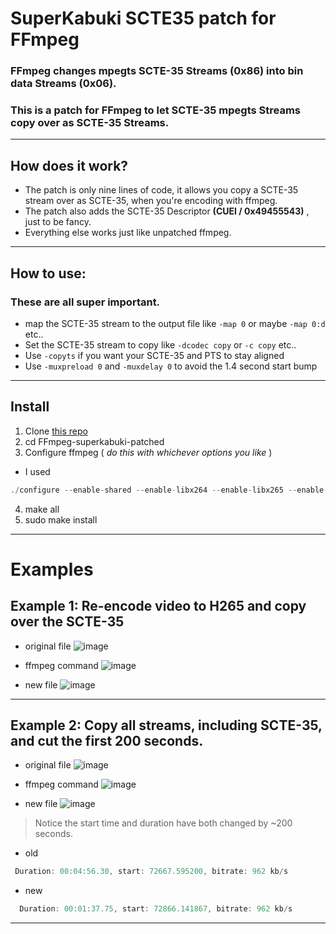 # SuperKabuki SCTE35 patch for FFmpeg
### FFmpeg changes mpegts SCTE-35 Streams (__0x86__) into bin data Streams (__0x06__).  
### This is a patch for FFmpeg to let SCTE-35 mpegts Streams copy over as SCTE-35 Streams.
---

## How does it work?

* The patch is only nine lines of code, it allows you copy a SCTE-35 stream over as SCTE-35, when you're encoding with ffmpeg.
* The patch also adds the SCTE-35 Descriptor __(CUEI / 0x49455543)__ , just to be fancy.
* Everything else works just like unpatched ffmpeg.
---

## How to use:

### These are all super important. 

* map the SCTE-35 stream to the output file like  `-map 0` or maybe `-map 0:d` etc..
* Set the SCTE-35 stream to copy like `-dcodec copy` or `-c copy` etc..
* Use `-copyts` if you want your SCTE-35 and PTS to stay aligned 
* Use `-muxpreload 0` and  `-muxdelay 0` to avoid the 1.4 second start bump
---



## Install 

1. Clone [this repo](https://github.com/superkabuki/FFmpeg)
2. cd FFmpeg-superkabuki-patched
3. Configure ffmpeg  ( _do this with whichever options you like_ )
  * I used
```js
./configure --enable-shared --enable-libx264 --enable-libx265 --enable-nonfree --enable-gpl --extra-version=-superkabuki-patch

```
4. make all
5.  sudo make install
---

# Examples


## Example 1:  Re-encode video to H265 and copy over the SCTE-35


* original file
![image](https://github.com/user-attachments/assets/b8816336-37a8-439e-87a1-d904f2815d7c)

* ffmpeg command
![image](https://github.com/user-attachments/assets/3c0190b0-479e-40ce-9c2e-9168919489a8)

* new file
![image](https://github.com/user-attachments/assets/2b76b386-814f-431b-a07a-a6eaa7001a12)

---

## Example 2:  Copy all streams, including SCTE-35, and cut the first 200 seconds.


* original file
![image](https://github.com/user-attachments/assets/30d88882-0814-4609-92fc-53ef29e77bae)

* ffmpeg command
 ![image](https://github.com/user-attachments/assets/21b1b49a-c9a2-4e8b-8322-2b4f5755a51e)

* new file
![image](https://github.com/user-attachments/assets/f2cf31c6-90a4-428c-97bd-4ca82823fc71)


> Notice the start time and duration have both changed by ~200 seconds.

* old
```js
 Duration: 00:04:56.30, start: 72667.595200, bitrate: 962 kb/s
```
* new
```js
  Duration: 00:01:37.75, start: 72866.141867, bitrate: 962 kb/s
```
---

